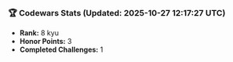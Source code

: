 ### 🏆 Codewars Stats (Updated: 2025-10-27 12:17:27 UTC)

- **Rank:** 8 kyu
- **Honor Points:** 3
- **Completed Challenges:** 1
